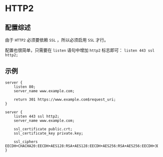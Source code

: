 # HTTP2

## 配置综述

由于 `HTTP2` 必须要依赖 `SSL` ，所以必须启用 `SSL` 才行。

配置也很简单，只需要在 `listen` 语句中增加 `http2` 标志即可： `listen 443 ssl http2;`

## 示例

```nginx
server {
	listen 80;
	server_name www.example.com;

	return 301 https://www.example.com$request_uri;
}

server {
	listen 443 ssl http2;
	server_name www.example.com;

	ssl_certificate public.crt;
	ssl_certificate_key private.key;

	ssl_ciphers EECDH+CHACHA20:EECDH+AES128:RSA+AES128:EECDH+AES256:RSA+AES256:EECDH+3DES:RSA+3DES:!MD5;
}
```
